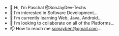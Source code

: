 - 👋 Hi, I’m Paschal @SonJayDev-Techs
- 👀 I’m interested in Software Development...
- 🌱 I’m currently learning Web, Java, Android...
- 💞️ I’m looking to collaborate on all of the Platforms...
- 📫 How to reach me sonjayben@gmail.com...

<!---
SonJayDev-Techs/SonJayDev-Techs is a ✨ special ✨ repository because its `README.md` (this file) appears on your GitHub profile.
You can click the Preview link to take a look at your changes.
--->
